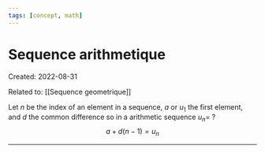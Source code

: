 ```yaml
---
tags: [concept, math] 
---
```

# Sequence arithmetique
Created: 2022-08-31

Related to: [[Sequence geometrique]]

Let $n$ be the index of an element in a sequence, $a \text{ or } u_1$ the first element, and $d$ the common difference so in a arithmetic sequence $u_n=$
?
$$a+d(n-1)=u_n$$

***
